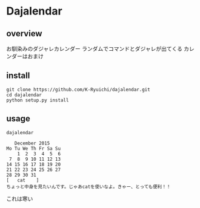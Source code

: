 Dajalendar
===

## overview
お馴染みのダジャレカレンダー
ランダムでコマンドとダジャレが出てくる
カレンダーはおまけ

## install

```
git clone https://github.com/K-Ryuichi/dajalendar.git
cd dajalendar
python setup.py install
```

## usage

```
dajalendar
```

```
   December 2015
Mo Tu We Th Fr Sa Su
    1  2  3  4	5  6
 7  8  9 10 11 12 13
14 15 16 17 18 19 20
21 22 23 24 25 26 27
28 29 30 31
[	cat	   ]
ちょっと中身を見たいんです。じゃあcatを使いなよ。きゃー、とっても便利！！
```

これは寒い
